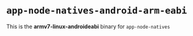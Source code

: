 # `app-node-natives-android-arm-eabi`

This is the **armv7-linux-androideabi** binary for `app-node-natives`
